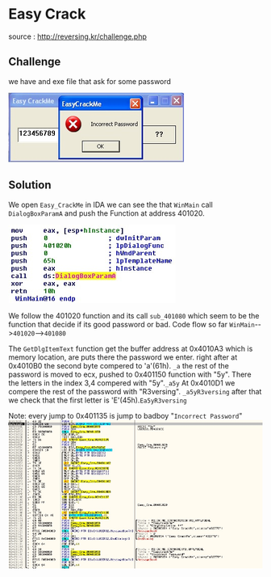 # Easy Crack
source : http://reversing.kr/challenge.php

## Challenge
we have and exe file that ask for some password 

![](dialogbox.jpg)


## Solution
We open `Easy_CrackMe` in IDA we can see the that `WinMain` call `DialogBoxParamA` and push the Function at address 401020.

![](main.jpg)

We follow the 401020 function and its call `sub_401080` which seem to be the function that decide if its good password or bad.
Code flow so far `WinMain`-->`401020`-->`401080`

The `GetDlgItemText` function get the buffer address at 0x4010A3 which is memory location, are puts there the password we enter.
right after at 0x4010B0 the second byte compered to 'a'(61h). `_a`
the rest of the password is moved to ecx, pushed to 0x401150 function with "5y". There the letters in the index 3,4 compered with "5y".`_a5y`
At 0x4010D1 we compere the rest of the password with "R3versing". `_a5yR3versing`
after that we check that the first letter is 'E'(45h).`Ea5yR3versing`

Note: every jump to 0x401135 is jump to badboy "`Incorrect Password`"
![](check_routine.jpg)






